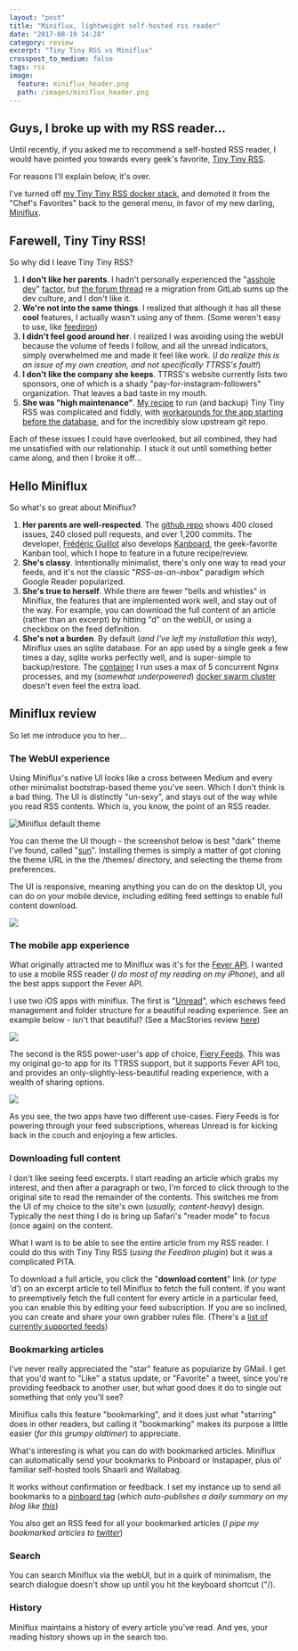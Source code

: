 ```yaml
---
layout: "post"
title: "Miniflux, lightweight self-hosted rss reader"
date: "2017-08-19 14:28"
category: review
excerpt: "Tiny Tiny RSS vs Miniflux"
crosspost_to_medium: false
tags: rss
image:
  feature: miniflux_header.png
  path: /images/miniflux_header.png
---
```


## Guys, I broke up with my RSS reader...

Until recently, if you asked me to recommend a self-hosted RSS reader, I would have pointed you towards every geek's favorite, [Tiny Tiny RSS](https://tt-rss.org/).

For reasons I'll explain below, it's over.

I've turned off [my Tiny Tiny RSS docker stack](https://geek-cookbook.funkypenguin.co.nz/recipies/tiny-tiny-rss/), and demoted it from the "Chef's Favorites" back to the general menu, in favor of my new darling, [Miniflux](https://geek-cookbook.funkypenguin.co.nz/recipies/miniflux/).

## Farewell, Tiny Tiny RSS!

So why did I leave Tiny Tiny RSS?

1. **I don't like her parents**. I hadn't personally experienced the "[asshole dev](https://chrisshort.net/tiny-tiny-rss-loathe-the-asshole-devs/)" [factor](https://www.reddit.com/r/linux/comments/33oorc/you_cant_write_software_that_users_love_if_you/), but [the forum thread](https://discourse.tt-rss.org/t/gitlab-is-overbloated-shit-garbage/325/6) re a migration from GitLab sums up the dev culture, and I don't like it.
2. **We're not into the same things**. I realized that although it has all these **cool** features, I actually wasn't using any of them. (Some weren't easy to use, like [feediron](https://github.com/m42e/ttrss_plugin-feediron))
3. **I didn't feel good around her**. I realized I was avoiding using the webUI because the volume of feeds I follow, and all the unread indicators, simply overwhelmed me and made it feel like work. (_I do realize this is an issue of my own creation, and not specifically TTRSS's fault!_)
4. **I don't like the company she keeps**. TTRSS's website currently lists two sponsors, one of which is a shady "pay-for-instagram-followers" organization. That leaves a bad taste in my mouth.
5. **She was "high maintenance"**. [My recipe](https://geek-cookbook.funkypenguin.co.nz/recipies/tiny-tiny-rss/) to run (and backup) Tiny Tiny RSS was complicated and fiddly, with [workarounds for the app starting before the database](https://github.com/x86dev/docker-ttrss/pull/12), and for the incredibly slow upstream git repo.

Each of these issues I could have overlooked, but all combined, they had me unsatisfied with our relationship. I stuck it out until something better came along, and then I broke it off...

## Hello Miniflux

So what's so great about Miniflux?

1. **Her parents are well-respected**. The [github repo](https://github.com/miniflux/miniflux) shows 400 closed issues, 240 closed pull requests, and over 1,200 commits. The developer, [Frédéric Guillot](https://github.com/fguillot) also develops [Kanboard](https://kanboard.net/), the geek-favorite Kanban tool, which I hope to feature in a future recipe/review.
2. **She's classy**. Intentionally minimalist, there's only one way to read your feeds, and it's not the classic "_RSS-as-an-inbox_" paradigm which Google Reader popularized.
3. **She's true to herself**. While there are fewer "bells and whistles" in Miniflux, the features that are implemented work well, and stay out of the way. For example, you can download the full content of an article (rather than an excerpt) by hitting "d" on the webUI, or using a checkbox on the feed definition.
4. **She's not a burden**. By default (_and I've left my installation this way_), Miniflux uses an sqlite database. For an app used by a single geek a few times a day, sqlite works perfectly well, and is super-simple to backup/restore. The [container](https://geek-cookbook.funkypenguin.co.nz/recipies/miniflux/) I run uses a max of 5 concurrent Nginx processes, and my (_somewhat underpowered_)  [docker swarm cluster](https://geek-cookbook.funkypenguin.co.nz/ha-docker-swarm/design/) doesn't even feel the extra load.

## Miniflux review

So let me introduce you to her...

### The WebUI experience

Using Miniflux's native UI looks like a cross between Medium and every other minimalist bootstrap-based theme you've seen. Which I don't think is a bad thing. The UI is distinctly "un-sexy", and stays out of the way while you read RSS contents. Which is, you know, the point of an RSS reader.

![Miniflux default theme](https://www.dropbox.com/s/gdhg7skwle5uzcv/miniflux_default.png?raw=1)

You can theme the UI though - the screenshot below is best "dark" theme I've found, called "[sun](https://github.com/Cygnusfear/Miniflux-Theme-Sun)". Installing themes is simply a matter of got cloning the theme URL in the the /themes/ directory, and selecting the theme from preferences.

The UI is responsive, meaning anything you can do on the desktop UI, you can do on your mobile device, including editing feed settings to enable full content download.

![](https://www.dropbox.com/s/nhotifqe5gs12lg/miniflux_sun.png?raw=1)


### The mobile app experience

What originally attracted me to Miniflux was it's for the [Fever API](https://miniflux.net/documentation/fever). I wanted to use a mobile RSS reader (_I do most of my reading on my iPhone_), and all the best apps support the Fever API.

I use two iOS apps with miniflux. The first is "[Unread](https://www.goldenhillsoftware.com/unread/)", which eschews feed management and folder structure for a beautiful reading experience. See an example below - isn't that beautiful? (See a MacStories review [here](https://www.macstories.net/reviews/unread-review/))

![](https://www.dropbox.com/s/ssm7kmjrli31ugt/unread.png?raw=1)

The second is the RSS power-user's app of choice, [Fiery Feeds](http://cocoacake.net/apps/fiery/). This was my original go-to app for its TTRSS support, but it supports Fever API too, and provides an only-slightly-less-beautiful reading experience, with a wealth of sharing options.

![](https://www.dropbox.com/s/5xsccmjpln2qd6t/fieryfeeds.png?raw=1)

As you see, the two apps have two different use-cases. Fiery Feeds is for powering through your feed subscriptions, whereas Unread is for kicking back in the couch and enjoying a few articles.

### Downloading full content

I don't like seeing feed excerpts. I start reading an article which grabs my interest, and then after a paragraph or two, I'm forced to click through to the original site to read the remainder of the contents. This switches me from the UI of my choice to the site's own (_usually, content-heavy_) design. Typically the next thing I do is bring up Safari's "reader mode" to focus (once again) on the content.

What I want is to be able to see the entire article from my RSS reader. I could do this with Tiny Tiny RSS (_using the FeedIron plugin_) but it was a complicated PITA.

To download a full article, you click the "**download content**" link (_or type 'd'_) on an excerpt article to tell Miniflux to fetch the full content. If you want to preemptively fetch the full content for every article in a particular feed, you can enable this by editing your feed subscription. If you are so inclined, you can create and share your own grabber rules file. (There's a  [list of currently supported feeds](https://github.com/miniflux/miniflux/tree/master/vendor/miniflux/picofeed/lib/PicoFeed/Rules))

### Bookmarking articles

I've never really appreciated the "star" feature as popularize by GMail. I get that you'd want to "Like" a status update, or "Favorite" a tweet, since you're providing feedback to another user, but what good does it do to single out something that only you'll see?

Miniflux calls this feature "bookmarking", and it does just what "starring" does in other readers, but calling it "bookmarking" makes its purpose a little easier (_for this grumpy oldtimer_) to appreciate.

What's interesting is what you can do with bookmarked articles. Miniflux can automatically send your bookmarks to Pinboard or Instapaper, plus ol' familiar self-hosted tools Shaarli and Wallabag.

It works without confirmation or feedback. I set my instance up to send all bookmarks to a [pinboard tag](https://pinboard.in/u:funkypenguin/t:bon/) (_which auto-publishes a daily summary on my blog like [this](https://www.funkypenguin.co.nz/bookmarks/of-note-19-august-2017/)_)

You also get an RSS feed for all your bookmarked articles (_I pipe my bookmarked articles to [twitter](https://twitter.com/funkypenguin)_)

### Search

You can search Miniflux via the webUI, but in a quirk of minimalism, the search dialogue doesn't show up until you hit the keyboard shortcut ("/).

### History

Miniflux maintains a history of every article you've read. And yes, your reading history shows up in the search too.
